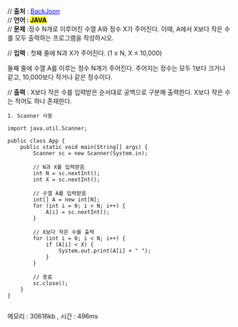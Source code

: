 // **출처** : <a href="https://www.acmicpc.net/problem/10871" style="color: blue; text-decoration: underline;">BackJoon</a><br>
// **언어 : <mark>JAVA**</mark><br>
// **문제** :정수 N개로 이루어진 수열 A와 정수 X가 주어진다. 이때, A에서 X보다 작은 수를 모두 출력하는 프로그램을 작성하시오.

// **입력** : 첫째 줄에 N과 X가 주어진다. (1 ≤ N, X ≤ 10,000)

둘째 줄에 수열 A를 이루는 정수 N개가 주어진다. 주어지는 정수는 모두 1보다 크거나 같고, 10,000보다 작거나 같은 정수이다.

// **출력** : X보다 작은 수를 입력받은 순서대로 공백으로 구분해 출력한다. X보다 작은 수는 적어도 하나 존재한다.
```
1. Scanner 사용

import java.util.Scanner;

public class App {
    public static void main(String[] args) {
        Scanner sc = new Scanner(System.in);

        // N과 X를 입력받음
        int N = sc.nextInt();
        int X = sc.nextInt();

        // 수열 A를 입력받음
        int[] A = new int[N];
        for (int i = 0; i < N; i++) {
            A[i] = sc.nextInt();
        }

        // X보다 작은 수를 출력
        for (int i = 0; i < N; i++) {
            if (A[i] < X) {
                System.out.print(A[i] + " ");
            }
        }

        // 종료
        sc.close();
    }
}


```

메모리 : 30616kb , 시간 : 496ms
